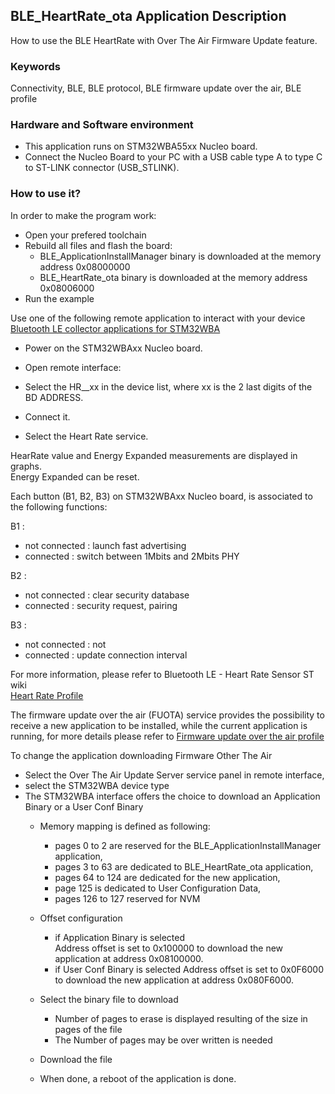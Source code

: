 ## __BLE_HeartRate_ota Application Description__

How to use the BLE HeartRate with Over The Air Firmware Update feature.

### __Keywords__

Connectivity, BLE, BLE protocol, BLE firmware update over the air, BLE profile

### __Hardware and Software environment__

  - This application runs on STM32WBA55xx Nucleo board.
  - Connect the Nucleo Board to your PC with a USB cable type A to type C to ST-LINK connector (USB_STLINK). 
    
### __How to use it?__

In order to make the program work:

 - Open your prefered toolchain
 - Rebuild all files and flash the board:  
   - BLE_ApplicationInstallManager binary is downloaded at the memory address 0x08000000
   - BLE_HeartRate_ota binary is downloaded at the memory address 0x08006000
 - Run the example

Use one of the following remote application to interact with your device <a href="https://wiki.st.com/stm32mcu/wiki/Connectivity:BLE_smartphone_applications#Bluetooth-C2-AE_LE_collector_applications_for_STM32WBA
"> Bluetooth LE collector applications for STM32WBA</a>

 - Power on the STM32WBAxx Nucleo board. 

 - Open remote interface:  
  - Select the HR__xx in the device list, where xx is the 2 last digits of the BD ADDRESS.  
  - Connect it.  
  - Select the Heart Rate service.
  
  HearRate value and Energy Expanded measurements are displayed in graphs.  
  Energy Expanded can be reset.

Each button (B1, B2, B3) on STM32WBAxx Nucleo board, is associated to the following functions:

B1 : 
- not connected : launch fast advertising
- connected     : switch between 1Mbits and 2Mbits PHY

B2 :
- not connected : clear security database
- connected     : security request, pairing

B3 :
- not connected : not
- connected     : update connection interval

For more information, please refer to Bluetooth LE - Heart Rate Sensor ST wiki  
<a href="https://wiki.st.com/stm32mcu/wiki/Connectivity:STM32WBA_HeartRate#Heart_Rate_Profile"> Heart Rate Profile</a>  


The firmware update over the air (FUOTA) service provides the possibility to receive a new application to be installed, while the current application is running, for more details please refer to 
<a href="https://wiki.st.com/stm32mcu/wiki/Connectivity:STM32WBA_FUOTA#Firmware_update_over_the_air_profile"> Firmware update over the air profile</a>  

To change the application downloading Firmware Other The Air 
- Select the Over The Air Update Server service panel in remote interface,  
- select the STM32WBA device type
- The STM32WBA interface offers the choice to download an Application Binary or a User Conf Binary
  - Memory mapping is defined as following:  
    - pages 0 to 2 are reserved for the BLE_ApplicationInstallManager application, 
    - pages 3 to 63 are dedicated to BLE_HeartRate_ota application,  
    - pages 64 to 124 are dedicated for the new application, 
    - page 125 is dedicated to User Configuration Data,
    - pages 126 to 127 reserved for NVM  

  - Offset configuration
    - if Application Binary is selected  
      Address offset is set to 0x100000 to download the new application at address 0x08100000.
    - if User Conf Binary is selected
      Address offset is set to 0x0F6000 to download the new application at address 0x080F6000.
  - Select the binary file to download
    - Number of pages to erase is displayed resulting of the size in pages of the file
    - The Number of pages may be over written is needed
  - Download the file
  - When done, a reboot of the application is done. 
